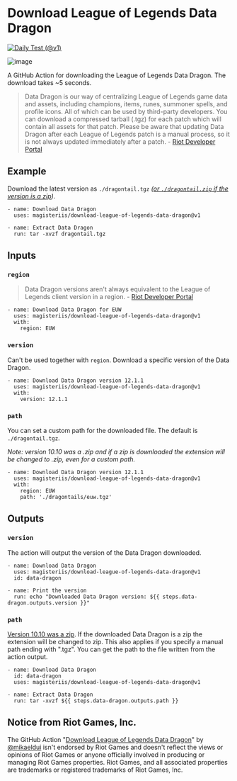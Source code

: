 # Download League of Legends Data Dragon
[![Daily Test (@v1)](https://github.com/magisteriis/download-league-of-legends-data-dragon/actions/workflows/daily-test.v1.yml/badge.svg)](https://github.com/magisteriis/download-league-of-legends-data-dragon/actions/workflows/daily-test.v1.yml)

![image](https://user-images.githubusercontent.com/3706841/149832547-f691560f-94ce-4bf9-b276-4afce6279c3a.png)

A GitHub Action for downloading the League of Legends Data Dragon. The download takes ~5 seconds.

> Data Dragon is our way of centralizing League of Legends game data and assets, including champions, items, runes, summoner spells, and profile icons. All of which can be used by third-party developers. You can download a compressed tarball (.tgz) for each patch which will contain all assets for that patch. Please be aware that updating Data Dragon after each League of Legends patch is a manual process, so it is not always updated immediately after a patch. - [Riot Developer Portal](https://developer.riotgames.com/docs/lol#data-dragon)

## Example
Download the latest version as `./dragontail.tgz` *([or `./dragontail.zip` if the version is a zip](https://developer.riotgames.com/docs/lol#:~:text=Patch%2010.10%20was%20uploaded%20as%20a%20zip%20archive%20(.zip)%20instead%20of%20the%20typical%20compressed%20tarball%20(.tgz)))*.

    - name: Download Data Dragon
      uses: magisteriis/download-league-of-legends-data-dragon@v1
      
    - name: Extract Data Dragon
      run: tar -xvzf dragontail.tgz
      
## Inputs
### `region`
> Data Dragon versions aren't always equivalent to the League of Legends client version in a region. - [Riot Developer Portal](https://developer.riotgames.com/docs/lol#:~:text=Data%20Dragon%20versions%20aren%27t%20always%20equivalent%20to%20the%20League%20of%20Legends%20client%20version%20in%20a%20region.%20You%20can%20find%20the%20version%20each%20region%20is%20using%20via%20the%20realms%20files.)

    - name: Download Data Dragon for EUW
      uses: magisteriis/download-league-of-legends-data-dragon@v1
      with:
        region: EUW
        
### `version`
Can't be used together with `region`. Download a specific version of the Data Dragon.

    - name: Download Data Dragon version 12.1.1
      uses: magisteriis/download-league-of-legends-data-dragon@v1
      with:
        version: 12.1.1     
        
### `path`
You can set a custom path for the downloaded file. The default is `./dragontail.tgz`.

*Note: version 10.10 was a .zip and if a zip is downloaded the extension will be changed to .zip, even for a custom path.*

    - name: Download Data Dragon version 12.1.1
      uses: magisteriis/download-league-of-legends-data-dragon@v1
      with:
        region: EUW
        path: './dragontails/euw.tgz'
        
## Outputs

### `version`
The action will output the version of the Data Dragon downloaded.

    - name: Download Data Dragon
      uses: magisteriis/download-league-of-legends-data-dragon@v1
      id: data-dragon
      
    - name: Print the version
      run: echo "Downloaded Data Dragon version: ${{ steps.data-dragon.outputs.version }}"

### `path`
[Version 10.10 was a zip](https://developer.riotgames.com/docs/lol#:~:text=Patch%2010.10%20was%20uploaded%20as%20a%20zip%20archive%20(.zip)%20instead%20of%20the%20typical%20compressed%20tarball%20(.tgz)). If the downloaded Data Dragon is a zip the extension will be changed to zip. This also applies if you specify a manual path ending with ".tgz". You can get the path to the file written from the action output.

    - name: Download Data Dragon
      id: data-dragon
      uses: magisteriis/download-league-of-legends-data-dragon@v1
      
    - name: Extract Data Dragon
      run: tar -xvzf ${{ steps.data-dragon.outputs.path }}
        
## Notice from Riot Games, Inc.
The GitHub Action "[Download League of Legends Data Dragon](https://github.com/marketplace/actions/download-league-of-legends-data-dragon)" by [@mikaeldui](https://github.com/mikaeldui) isn't endorsed by Riot Games and doesn't reflect the views or opinions of Riot Games or anyone officially involved in producing or managing Riot Games properties. Riot Games, and all associated properties are trademarks or registered trademarks of Riot Games, Inc.
